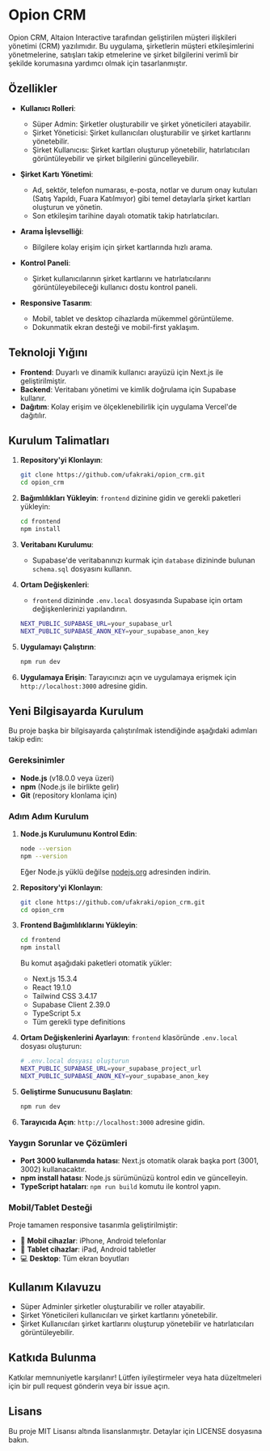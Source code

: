 # Opion CRM

Opion CRM, Altaion Interactive tarafından geliştirilen müşteri ilişkileri yönetimi (CRM) yazılımıdır. Bu uygulama, şirketlerin müşteri etkileşimlerini yönetmelerine, satışları takip etmelerine ve şirket bilgilerini verimli bir şekilde korumasına yardımcı olmak için tasarlanmıştır.

## Özellikler

- **Kullanıcı Rolleri**: 
  - Süper Admin: Şirketler oluşturabilir ve şirket yöneticileri atayabilir.
  - Şirket Yöneticisi: Şirket kullanıcıları oluşturabilir ve şirket kartlarını yönetebilir.
  - Şirket Kullanıcısı: Şirket kartları oluşturup yönetebilir, hatırlatıcıları görüntüleyebilir ve şirket bilgilerini güncelleyebilir.

- **Şirket Kartı Yönetimi**: 
  - Ad, sektör, telefon numarası, e-posta, notlar ve durum onay kutuları (Satış Yapıldı, Fuara Katılmıyor) gibi temel detaylarla şirket kartları oluşturun ve yönetin.
  - Son etkileşim tarihine dayalı otomatik takip hatırlatıcıları.

- **Arama İşlevselliği**: 
  - Bilgilere kolay erişim için şirket kartlarında hızlı arama.

- **Kontrol Paneli**: 
  - Şirket kullanıcılarının şirket kartlarını ve hatırlatıcılarını görüntüleyebileceği kullanıcı dostu kontrol paneli.

- **Responsive Tasarım**: 
  - Mobil, tablet ve desktop cihazlarda mükemmel görüntüleme.
  - Dokunmatik ekran desteği ve mobil-first yaklaşım.

## Teknoloji Yığını

- **Frontend**: Duyarlı ve dinamik kullanıcı arayüzü için Next.js ile geliştirilmiştir.
- **Backend**: Veritabanı yönetimi ve kimlik doğrulama için Supabase kullanır.
- **Dağıtım**: Kolay erişim ve ölçeklenebilirlik için uygulama Vercel'de dağıtılır.

## Kurulum Talimatları

1. **Repository'yi Klonlayın**:
   ```bash
   git clone https://github.com/ufakraki/opion_crm.git
   cd opion_crm
   ```

2. **Bağımlılıkları Yükleyin**:
   `frontend` dizinine gidin ve gerekli paketleri yükleyin:
   ```bash
   cd frontend
   npm install
   ```

3. **Veritabanı Kurulumu**:
   - Supabase'de veritabanınızı kurmak için `database` dizininde bulunan `schema.sql` dosyasını kullanın.

4. **Ortam Değişkenleri**:
   - `frontend` dizininde `.env.local` dosyasında Supabase için ortam değişkenlerinizi yapılandırın.
   ```bash
   NEXT_PUBLIC_SUPABASE_URL=your_supabase_url
   NEXT_PUBLIC_SUPABASE_ANON_KEY=your_supabase_anon_key
   ```

5. **Uygulamayı Çalıştırın**:
   ```bash
   npm run dev
   ```

6. **Uygulamaya Erişin**:
   Tarayıcınızı açın ve uygulamaya erişmek için `http://localhost:3000` adresine gidin.

## Yeni Bilgisayarda Kurulum

Bu proje başka bir bilgisayarda çalıştırılmak istendiğinde aşağıdaki adımları takip edin:

### Gereksinimler
- **Node.js** (v18.0.0 veya üzeri)
- **npm** (Node.js ile birlikte gelir)
- **Git** (repository klonlama için)

### Adım Adım Kurulum

1. **Node.js Kurulumunu Kontrol Edin**:
   ```bash
   node --version
   npm --version
   ```
   Eğer Node.js yüklü değilse [nodejs.org](https://nodejs.org/) adresinden indirin.

2. **Repository'yi Klonlayın**:
   ```bash
   git clone https://github.com/ufakraki/opion_crm.git
   cd opion_crm
   ```

3. **Frontend Bağımlılıklarını Yükleyin**:
   ```bash
   cd frontend
   npm install
   ```
   Bu komut aşağıdaki paketleri otomatik yükler:
   - Next.js 15.3.4
   - React 19.1.0
   - Tailwind CSS 3.4.17
   - Supabase Client 2.39.0
   - TypeScript 5.x
   - Tüm gerekli type definitions

4. **Ortam Değişkenlerini Ayarlayın**:
   `frontend` klasöründe `.env.local` dosyası oluşturun:
   ```bash
   # .env.local dosyası oluşturun
   NEXT_PUBLIC_SUPABASE_URL=your_supabase_project_url
   NEXT_PUBLIC_SUPABASE_ANON_KEY=your_supabase_anon_key
   ```

5. **Geliştirme Sunucusunu Başlatın**:
   ```bash
   npm run dev
   ```

6. **Tarayıcıda Açın**:
   `http://localhost:3000` adresine gidin.

### Yaygın Sorunlar ve Çözümleri

- **Port 3000 kullanımda hatası**: Next.js otomatik olarak başka port (3001, 3002) kullanacaktır.
- **npm install hatası**: Node.js sürümünüzü kontrol edin ve güncelleyin.
- **TypeScript hataları**: `npm run build` komutu ile kontrol yapın.

### Mobil/Tablet Desteği
Proje tamamen responsive tasarımla geliştirilmiştir:
- 📱 **Mobil cihazlar**: iPhone, Android telefonlar
- 📱 **Tablet cihazlar**: iPad, Android tabletler  
- 💻 **Desktop**: Tüm ekran boyutları

## Kullanım Kılavuzu

- Süper Adminler şirketler oluşturabilir ve roller atayabilir.
- Şirket Yöneticileri kullanıcıları ve şirket kartlarını yönetebilir.
- Şirket Kullanıcıları şirket kartlarını oluşturup yönetebilir ve hatırlatıcıları görüntüleyebilir.

## Katkıda Bulunma

Katkılar memnuniyetle karşılanır! Lütfen iyileştirmeler veya hata düzeltmeleri için bir pull request gönderin veya bir issue açın.

## Lisans

Bu proje MIT Lisansı altında lisanslanmıştır. Detaylar için LICENSE dosyasına bakın.